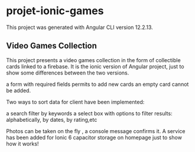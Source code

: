 # projet-ionic-games

This project was generated with Angular CLI version 12.2.13.

## Video Games Collection
This project presents a video games collection in the form of collectible cards linked to a firebase.
It is the ionic version of Angular project, just to show some differences between the two versions.

a form with required fields permits to add new cards
an empty card cannot be added.

Two ways to sort data for client have been implemented:

a search filter by keywords
a select box with options to filter results: alphabetically, by dates, by rating,etc

Photos can be taken on the fly , a console message confirms it.
A service has been added for Ionic 6 capacitor storage on homepage just to show how it works!
